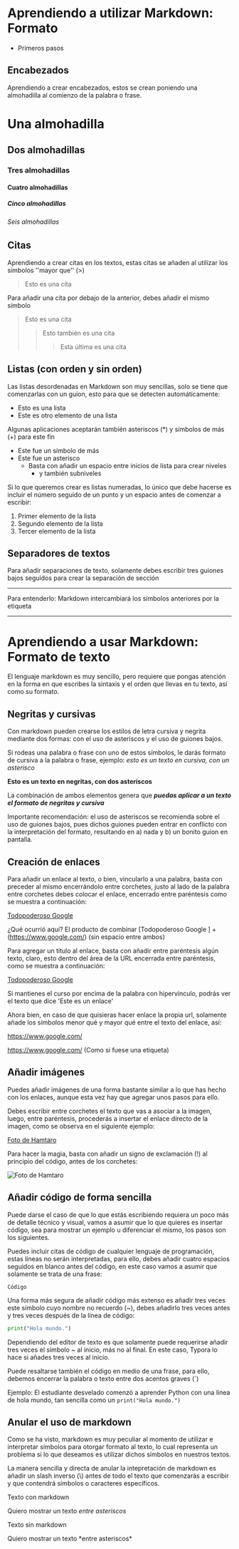 # Aprendiendo a utilizar Markdown: Formato

- Primeros pasos

## Encabezados 

Aprendiendo a crear encabezados, estos se crean poniendo una almohadilla al comienzo de la palabra o frase.

# Una almohadilla

## Dos almohadillas

### Tres almohadillas

#### Cuatro almohadillas

##### Cinco almohadillas

###### Seis almohadillas



## Citas 

Aprendiendo a crear citas en los textos, estas citas se añaden al utilizar los símbolos ''mayor que'' (>) 

> Esto es una cita

Para añadir una cita por debajo de la anterior, debes añadir el mismo símbolo 

> Esto es una cita
>
> > Esto también es una cita
> >
> > > Esta última es una cita

## Listas (con orden y sin orden)

Las listas desordenadas en Markdown son muy sencillas, solo se tiene que comenzarlas con un guion, esto para que se detecten automáticamente: 

- Esto es una lista
- Este es otro elemento de una lista

Algunas aplicaciones aceptarán también asteriscos (*) y símbolos de más (+) para este fin

+ Este fue un símbolo de más
+ Este fue un asterisco
  - Basta con añadir un espacio entre inicios de lista para crear niveles
    - y también subniveles

Si lo que queremos crear es listas numeradas, lo único que debe hacerse es incluir el número seguido de un punto y un espacio antes de comenzar a escribir:

1. Primer elemento de la lista
2. Segundo elemento de la lista
3. Tercer elemento de la lista

## Separadores de textos

Para añadir separaciones de texto, solamente debes escribir tres guiones bajos seguidos para crear la separación de sección

___

Para entenderlo: Markdown intercambiará los símbolos anteriores por la etiqueta <hr> 

# Aprendiendo a usar Markdown: Formato de texto

El lenguaje markdown es muy sencillo, pero requiere que pongas atención en la forma en que escribes la sintaxis y el orden que llevas en tu texto, así como su formato.

## Negritas y cursivas

Con markdown pueden crearse los estilos de letra cursiva y negrita mediante dos formas: con el uso de asteriscos y el uso de guiones bajos.

Si rodeas una palabra o frase con uno de estos símbolos, le darás formato de cursiva a la palabra o frase, ejemplo: *esto es un texto en cursiva, con un asterisco* 

**Esto es un texto en negritas, con dos asteriscos** 

La combinación de ambos elementos genera que ***puedas aplicar a un texto el formato de negritas y cursiva*** 

Importante recomendación: el uso de asteriscos se recomienda sobre el uso de guiones bajos, pues dichos guiones pueden entrar en conflicto con la interpretación del formato, resultando en a) nada y b) un bonito guion en pantalla.

 ## Creación de enlaces

Para añadir un enlace al texto, o bien, vincularlo a una palabra, basta con preceder al mismo encerrándolo entre corchetes, justo al lado de la palabra entre corchetes debes colocar el enlace, encerrado entre paréntesis como se muestra a continuación:

[Todopoderoso Google](https://www.google.com/)

¿Qué ocurrió aquí? El producto de combinar [Todopoderoso Google ] + (https://www.google.com/) (sin espacio entre ambos)

Para agregar un título al enlace, basta con añadir entre paréntesis algún texto, claro, esto dentro del área de la URL encerrada entre paréntesis, como se muestra a continuación:

[Todopoderoso Google](https://www.google.com/ 'Este es un enlace')

Si mantienes el curso por encima de la palabra con hipervínculo, podrás ver el texto que dice 'Este es un enlace'

Ahora bien, en caso de que quisieras hacer enlace la propia url, solamente añade los símbolos menor qué y mayor qué entre el texto del enlace, así:

<https://www.google.com/>

<https://www.google.com/> (Como si fuese una etiqueta)



## Añadir imágenes

Puedes añadir imágenes de una forma bastante similar a lo que has hecho con los enlaces, aunque esta vez hay que agregar unos pasos para ello.

Debes escribir entre corchetes el texto que vas a asociar a la imagen, luego, entre paréntesis, procederás a insertar el enlace directo de la imagen, como se observa en el siguiente ejemplo:

[Foto de Hamtaro](https://ih1.redbubble.net/image.171880009.2437/flat,750x,075,f-pad,750x1000,f8f8f8.u3.jpg) 

Para hacer la magia, basta con añadir un signo de exclamación (!) al principio del código, antes de los corchetes:

![Foto de Hamtaro](https://ih1.redbubble.net/image.171880009.2437/flat,750x,075,f-pad,750x1000,f8f8f8.u3.jpg) 

## Añadir código de forma sencilla

Puede darse el caso de que lo que estás escribiendo requiera un poco más de detalle técnico y visual, vamos a asumir que lo que quieres es insertar código, sea para mostrar un ejemplo u diferenciar el mismo, los pasos son los siguientes.

Puedes incluir citas de código de cualquier lenguaje de programación, estas líneas no serán interpretadas, para ello, debes añadir cuatro espacios seguidos en blanco antes del código, en este caso vamos a asumir que solamente se trata de una frase:

`Código`

Una forma más segura de añadir código más extenso es añadir tres veces este símbolo cuyo nombre no recuerdo (~), debes añadirlo tres veces antes y tres veces después de la línea de código:

~~~python
print("Hola mundo.")
~~~

Dependiendo del editor de texto es que solamente puede requerirse añadir tres veces el símbolo ~ al inicio, más no al final. En este caso, Typora lo hace si añades tres veces al inicio.

Puede resaltarse también el código en medio de una frase, para ello, debemos encerrar la palabra o texto entre dos acentos graves (`)

Ejemplo: El estudiante desvelado comenzó a aprender Python con una línea de hola mundo, tan sencilla como un `print("Hola mundo.")`

## Anular el uso de markdown

Como se ha visto, markdown es muy peculiar al momento de utilizar e interpretar símbolos para otorgar formato al texto, lo cual representa un problema si lo que deseamos es utilizar dichos símbolos en nuestros textos.

La manera sencilla y directa de anular la intepretación de markdown es añadir un slash inverso (\\) antes de todo el texto que comenzarás a escribir y que contendrá símbolos o caracteres específicos.

Texto con markdown

Quiero mostrar un texto *entre asteriscos* 

Texto sin markdown

Quiero mostrar un texto \*entre asteriscos*











